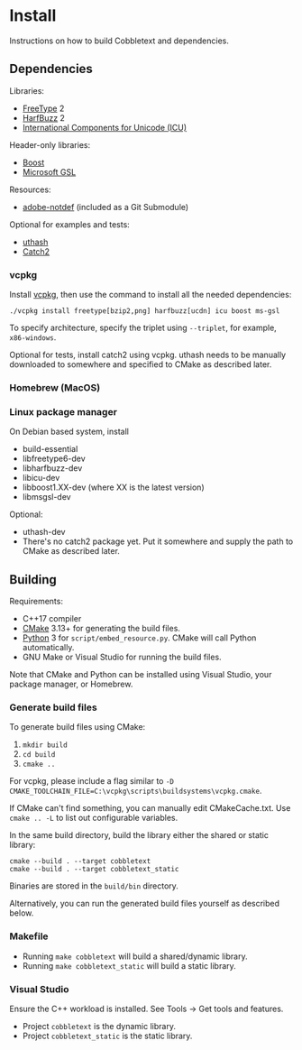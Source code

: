 # Install

Instructions on how to build Cobbletext and dependencies.

## Dependencies

Libraries:

* [FreeType](https://www.freetype.org/) 2
* [HarfBuzz](https://www.freedesktop.org/wiki/Software/HarfBuzz/) 2
* [International Components for Unicode (ICU)](http://site.icu-project.org/)

Header-only libraries:

* [Boost](https://www.boost.org/)
* [Microsoft GSL](https://github.com/microsoft/GSL)

Resources:

* [adobe-notdef](https://github.com/adobe-fonts/adobe-notdef) (included as a Git Submodule)

Optional for examples and tests:

* [uthash](https://troydhanson.github.io/uthash/)
* [Catch2](https://github.com/catchorg/Catch2)

### vcpkg

Install [vcpkg](https://github.com/microsoft/vcpkg), then use the command to install all the needed dependencies:

    ./vcpkg install freetype[bzip2,png] harfbuzz[ucdn] icu boost ms-gsl

To specify architecture, specify the triplet using `--triplet`, for example, `x86-windows`.

Optional for tests, install catch2 using vcpkg. uthash needs to be manually downloaded to somewhere and specified to CMake as described later.

### Homebrew (MacOS)

### Linux package manager

On Debian based system, install

* build-essential
* libfreetype6-dev
* libharfbuzz-dev
* libicu-dev
* libboost1.XX-dev (where XX is the latest version)
* libmsgsl-dev

Optional:

* uthash-dev
* There's no catch2 package yet. Put it somewhere and supply the path to CMake as described later.

## Building

Requirements:

* C++17 compiler
* [CMake](https://cmake.org/) 3.13+ for generating the build files.
* [Python](https://www.python.org/) 3 for `script/embed_resource.py`. CMake will call Python automatically.
* GNU Make or Visual Studio for running the build files.

Note that CMake and Python can be installed using Visual Studio, your package manager, or Homebrew.

### Generate build files

To generate build files using CMake:

1. `mkdir build`
2. `cd build`
3. `cmake ..`

For vcpkg, please include a flag similar to `-D CMAKE_TOOLCHAIN_FILE=C:\vcpkg\scripts\buildsystems\vcpkg.cmake`.

If CMake can't find something, you can manually edit CMakeCache.txt. Use `cmake .. -L` to list out configurable variables.

In the same build directory, build the library either the shared or static library:

    cmake --build . --target cobbletext
    cmake --build . --target cobbletext_static

Binaries are stored in the `build/bin` directory.

Alternatively, you can run the generated build files yourself as described below.

### Makefile

* Running `make cobbletext` will build a shared/dynamic library.
* Running `make cobbletext_static` will build a static library.

### Visual Studio

Ensure the C++ workload is installed. See Tools -> Get tools and features.

* Project `cobbletext` is the dynamic library.
* Project `cobbletext_static` is the static library.
